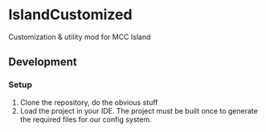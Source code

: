 # IslandCustomized
Customization &amp; utility mod for MCC Island


## Development
### Setup
1. Clone the repository, do the obvious stuff
2. Load the project in your IDE. The project must be built once to generate the required files for our config system.